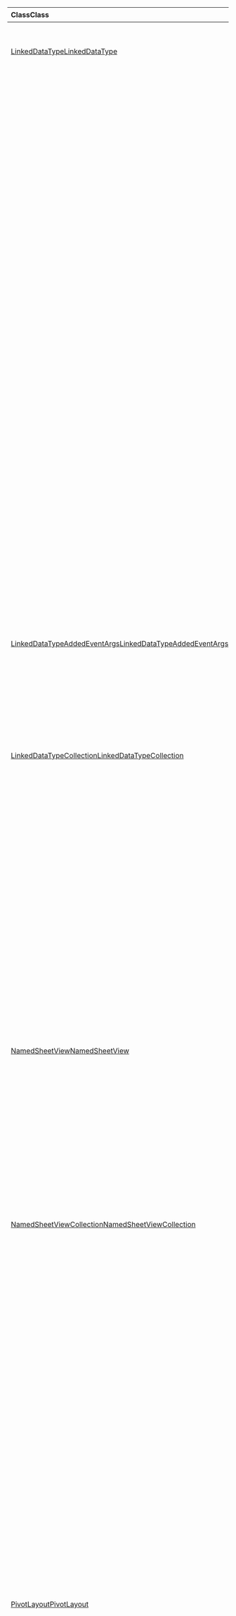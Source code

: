 | <span data-ttu-id="b6099-101">Class</span><span class="sxs-lookup"><span data-stu-id="b6099-101">Class</span></span> | <span data-ttu-id="b6099-102">域</span><span class="sxs-lookup"><span data-stu-id="b6099-102">Fields</span></span> | <span data-ttu-id="b6099-103">说明</span><span class="sxs-lookup"><span data-stu-id="b6099-103">Description</span></span> |
|:---|:---|:---|
|[<span data-ttu-id="b6099-104">LinkedDataType</span><span class="sxs-lookup"><span data-stu-id="b6099-104">LinkedDataType</span></span>](/javascript/api/excel/excel.linkeddatatype)|[<span data-ttu-id="b6099-105">dataProvider</span><span class="sxs-lookup"><span data-stu-id="b6099-105">dataProvider</span></span>](/javascript/api/excel/excel.linkeddatatype#dataprovider)|<span data-ttu-id="b6099-106">链接数据类型的数据提供程序的名称。</span><span class="sxs-lookup"><span data-stu-id="b6099-106">The name of the data provider for the linked data type.</span></span>|
||[<span data-ttu-id="b6099-107">lastRefreshed</span><span class="sxs-lookup"><span data-stu-id="b6099-107">lastRefreshed</span></span>](/javascript/api/excel/excel.linkeddatatype#lastrefreshed)|<span data-ttu-id="b6099-108">上次刷新链接数据类型时，自工作簿打开时的本地时区日期和时间。</span><span class="sxs-lookup"><span data-stu-id="b6099-108">The local time-zone date and time since the workbook was opened when the linked data type was last refreshed.</span></span>|
||[<span data-ttu-id="b6099-109">name</span><span class="sxs-lookup"><span data-stu-id="b6099-109">name</span></span>](/javascript/api/excel/excel.linkeddatatype#name)|<span data-ttu-id="b6099-110">链接的数据类型的名称。</span><span class="sxs-lookup"><span data-stu-id="b6099-110">The name of the linked data type.</span></span>|
||[<span data-ttu-id="b6099-111">periodicRefreshInterval</span><span class="sxs-lookup"><span data-stu-id="b6099-111">periodicRefreshInterval</span></span>](/javascript/api/excel/excel.linkeddatatype#periodicrefreshinterval)|<span data-ttu-id="b6099-112">如果 `refreshMode` 设置为 "定期"，则刷新链接的数据类型的频率（以秒为单位）。</span><span class="sxs-lookup"><span data-stu-id="b6099-112">The frequency, in seconds, at which the linked data type is refreshed if `refreshMode` is set to "Periodic".</span></span>|
||[<span data-ttu-id="b6099-113">Microsoft.sharepoint.linq.refreshmode</span><span class="sxs-lookup"><span data-stu-id="b6099-113">refreshMode</span></span>](/javascript/api/excel/excel.linkeddatatype#refreshmode)|<span data-ttu-id="b6099-114">检索链接数据类型的数据所依据的机制。</span><span class="sxs-lookup"><span data-stu-id="b6099-114">The mechanism by which the data for the linked data type is retrieved.</span></span>|
||[<span data-ttu-id="b6099-115">serviceId</span><span class="sxs-lookup"><span data-stu-id="b6099-115">serviceId</span></span>](/javascript/api/excel/excel.linkeddatatype#serviceid)|<span data-ttu-id="b6099-116">链接的数据类型的唯一 id。</span><span class="sxs-lookup"><span data-stu-id="b6099-116">The unique id of the linked data type.</span></span>|
||[<span data-ttu-id="b6099-117">supportedRefreshModes</span><span class="sxs-lookup"><span data-stu-id="b6099-117">supportedRefreshModes</span></span>](/javascript/api/excel/excel.linkeddatatype#supportedrefreshmodes)|<span data-ttu-id="b6099-118">返回一个数组，其中包含已链接的数据类型支持的所有刷新模式。</span><span class="sxs-lookup"><span data-stu-id="b6099-118">Returns an array with all the refresh modes supported by the linked data type.</span></span>|
||[<span data-ttu-id="b6099-119">requestRefresh ( # B1 </span><span class="sxs-lookup"><span data-stu-id="b6099-119">requestRefresh()</span></span>](/javascript/api/excel/excel.linkeddatatype#requestrefresh--)|<span data-ttu-id="b6099-120">发出刷新链接数据类型的请求。</span><span class="sxs-lookup"><span data-stu-id="b6099-120">Makes a request to refresh the linked data type.</span></span>|
||[<span data-ttu-id="b6099-121">requestSetRefreshMode (Microsoft.sharepoint.linq.refreshmode： LinkedDataTypeRefreshMode) </span><span class="sxs-lookup"><span data-stu-id="b6099-121">requestSetRefreshMode(refreshMode: Excel.LinkedDataTypeRefreshMode)</span></span>](/javascript/api/excel/excel.linkeddatatype#requestsetrefreshmode-refreshmode-)|<span data-ttu-id="b6099-122">发出请求，以更改此链接数据类型的刷新模式。</span><span class="sxs-lookup"><span data-stu-id="b6099-122">Makes a request to change the refresh mode for this linked data type.</span></span>|
|[<span data-ttu-id="b6099-123">LinkedDataTypeAddedEventArgs</span><span class="sxs-lookup"><span data-stu-id="b6099-123">LinkedDataTypeAddedEventArgs</span></span>](/javascript/api/excel/excel.linkeddatatypeaddedeventargs)|[<span data-ttu-id="b6099-124">serviceId</span><span class="sxs-lookup"><span data-stu-id="b6099-124">serviceId</span></span>](/javascript/api/excel/excel.linkeddatatypeaddedeventargs#serviceid)|<span data-ttu-id="b6099-125">新的链接数据类型的唯一 id。</span><span class="sxs-lookup"><span data-stu-id="b6099-125">The unique id of the new linked data type.</span></span>|
||[<span data-ttu-id="b6099-126">source</span><span class="sxs-lookup"><span data-stu-id="b6099-126">source</span></span>](/javascript/api/excel/excel.linkeddatatypeaddedeventargs#source)|<span data-ttu-id="b6099-127">获取事件源。</span><span class="sxs-lookup"><span data-stu-id="b6099-127">Gets the source of the event.</span></span>|
||[<span data-ttu-id="b6099-128">type</span><span class="sxs-lookup"><span data-stu-id="b6099-128">type</span></span>](/javascript/api/excel/excel.linkeddatatypeaddedeventargs#type)|<span data-ttu-id="b6099-129">获取事件的类型。</span><span class="sxs-lookup"><span data-stu-id="b6099-129">Gets the type of the event.</span></span>|
|[<span data-ttu-id="b6099-130">LinkedDataTypeCollection</span><span class="sxs-lookup"><span data-stu-id="b6099-130">LinkedDataTypeCollection</span></span>](/javascript/api/excel/excel.linkeddatatypecollection)|[<span data-ttu-id="b6099-131">getCount()</span><span class="sxs-lookup"><span data-stu-id="b6099-131">getCount()</span></span>](/javascript/api/excel/excel.linkeddatatypecollection#getcount--)|<span data-ttu-id="b6099-132">获取集合中链接的数据类型的数目。</span><span class="sxs-lookup"><span data-stu-id="b6099-132">Gets the number of linked data types in the collection.</span></span>|
||[<span data-ttu-id="b6099-133">getItem (项： number) </span><span class="sxs-lookup"><span data-stu-id="b6099-133">getItem(key: number)</span></span>](/javascript/api/excel/excel.linkeddatatypecollection#getitem-key-)|<span data-ttu-id="b6099-134">按服务 id 获取链接的数据类型。</span><span class="sxs-lookup"><span data-stu-id="b6099-134">Gets a linked data type by service id.</span></span>|
||[<span data-ttu-id="b6099-135">getItemAt(index: number)</span><span class="sxs-lookup"><span data-stu-id="b6099-135">getItemAt(index: number)</span></span>](/javascript/api/excel/excel.linkeddatatypecollection#getitemat-index-)|<span data-ttu-id="b6099-136">按其在集合中的索引获取链接的数据类型。</span><span class="sxs-lookup"><span data-stu-id="b6099-136">Gets a linked data type by its index in the collection.</span></span>|
||[<span data-ttu-id="b6099-137">getItemOrNullObject (项： number) </span><span class="sxs-lookup"><span data-stu-id="b6099-137">getItemOrNullObject(key: number)</span></span>](/javascript/api/excel/excel.linkeddatatypecollection#getitemornullobject-key-)|<span data-ttu-id="b6099-138">按 ID 获取链接的数据类型。</span><span class="sxs-lookup"><span data-stu-id="b6099-138">Gets a linked data type by ID.</span></span>|
||[<span data-ttu-id="b6099-139">items</span><span class="sxs-lookup"><span data-stu-id="b6099-139">items</span></span>](/javascript/api/excel/excel.linkeddatatypecollection#items)|<span data-ttu-id="b6099-140">获取此集合中已加载的子项。</span><span class="sxs-lookup"><span data-stu-id="b6099-140">Gets the loaded child items in this collection.</span></span>|
||[<span data-ttu-id="b6099-141">requestRefreshAll ( # B1 </span><span class="sxs-lookup"><span data-stu-id="b6099-141">requestRefreshAll()</span></span>](/javascript/api/excel/excel.linkeddatatypecollection#requestrefreshall--)|<span data-ttu-id="b6099-142">发出请求以刷新集合中的所有链接数据类型。</span><span class="sxs-lookup"><span data-stu-id="b6099-142">Makes a request to refresh all the linked data types in the collection.</span></span>|
|[<span data-ttu-id="b6099-143">NamedSheetView</span><span class="sxs-lookup"><span data-stu-id="b6099-143">NamedSheetView</span></span>](/javascript/api/excel/excel.namedsheetview)|[<span data-ttu-id="b6099-144">activate()</span><span class="sxs-lookup"><span data-stu-id="b6099-144">activate()</span></span>](/javascript/api/excel/excel.namedsheetview#activate--)|<span data-ttu-id="b6099-145">激活此工作表视图。</span><span class="sxs-lookup"><span data-stu-id="b6099-145">Activates this sheet view.</span></span>|
||[<span data-ttu-id="b6099-146">delete()</span><span class="sxs-lookup"><span data-stu-id="b6099-146">delete()</span></span>](/javascript/api/excel/excel.namedsheetview#delete--)|<span data-ttu-id="b6099-147">将工作表视图从工作表中删除。</span><span class="sxs-lookup"><span data-stu-id="b6099-147">Removes the sheet view from the worksheet.</span></span>|
||[<span data-ttu-id="b6099-148">重复 (名称？： string) </span><span class="sxs-lookup"><span data-stu-id="b6099-148">duplicate(name?: string)</span></span>](/javascript/api/excel/excel.namedsheetview#duplicate-name-)|<span data-ttu-id="b6099-149">创建此工作表视图的副本。</span><span class="sxs-lookup"><span data-stu-id="b6099-149">Creates a copy of this sheet view.</span></span>|
||[<span data-ttu-id="b6099-150">name</span><span class="sxs-lookup"><span data-stu-id="b6099-150">name</span></span>](/javascript/api/excel/excel.namedsheetview#name)|<span data-ttu-id="b6099-151">获取或设置工作表视图的名称。</span><span class="sxs-lookup"><span data-stu-id="b6099-151">Gets or sets the name of the sheet view.</span></span>|
|[<span data-ttu-id="b6099-152">NamedSheetViewCollection</span><span class="sxs-lookup"><span data-stu-id="b6099-152">NamedSheetViewCollection</span></span>](/javascript/api/excel/excel.namedsheetviewcollection)|[<span data-ttu-id="b6099-153">add(name: string)</span><span class="sxs-lookup"><span data-stu-id="b6099-153">add(name: string)</span></span>](/javascript/api/excel/excel.namedsheetviewcollection#add-name-)|<span data-ttu-id="b6099-154">创建具有给定名称的新工作表视图。</span><span class="sxs-lookup"><span data-stu-id="b6099-154">Creates a new sheet view with the given name.</span></span>|
||[<span data-ttu-id="b6099-155">enterTemporary ( # B1 </span><span class="sxs-lookup"><span data-stu-id="b6099-155">enterTemporary()</span></span>](/javascript/api/excel/excel.namedsheetviewcollection#entertemporary--)|<span data-ttu-id="b6099-156">创建并激活一个新的临时表视图。</span><span class="sxs-lookup"><span data-stu-id="b6099-156">Creates and activates a new temporary sheet view.</span></span>|
||[<span data-ttu-id="b6099-157">退出 ( # B1 </span><span class="sxs-lookup"><span data-stu-id="b6099-157">exit()</span></span>](/javascript/api/excel/excel.namedsheetviewcollection#exit--)|<span data-ttu-id="b6099-158">退出当前的活动工作表视图。</span><span class="sxs-lookup"><span data-stu-id="b6099-158">Exits the currently active sheet view.</span></span>|
||[<span data-ttu-id="b6099-159">getActive ( # B1 </span><span class="sxs-lookup"><span data-stu-id="b6099-159">getActive()</span></span>](/javascript/api/excel/excel.namedsheetviewcollection#getactive--)|<span data-ttu-id="b6099-160">获取工作表的当前活动工作表视图。</span><span class="sxs-lookup"><span data-stu-id="b6099-160">Gets the worksheet's currently active sheet view.</span></span>|
||[<span data-ttu-id="b6099-161">getCount()</span><span class="sxs-lookup"><span data-stu-id="b6099-161">getCount()</span></span>](/javascript/api/excel/excel.namedsheetviewcollection#getcount--)|<span data-ttu-id="b6099-162">获取此工作表中的工作表视图数。</span><span class="sxs-lookup"><span data-stu-id="b6099-162">Gets the number of sheet views in this worksheet.</span></span>|
||[<span data-ttu-id="b6099-163">getItem(key: string)</span><span class="sxs-lookup"><span data-stu-id="b6099-163">getItem(key: string)</span></span>](/javascript/api/excel/excel.namedsheetviewcollection#getitem-key-)|<span data-ttu-id="b6099-164">使用其名称获取工作表视图。</span><span class="sxs-lookup"><span data-stu-id="b6099-164">Gets a sheet view using its name.</span></span>|
||[<span data-ttu-id="b6099-165">getItemAt(index: number)</span><span class="sxs-lookup"><span data-stu-id="b6099-165">getItemAt(index: number)</span></span>](/javascript/api/excel/excel.namedsheetviewcollection#getitemat-index-)|<span data-ttu-id="b6099-166">按其在集合中的索引获取工作表视图。</span><span class="sxs-lookup"><span data-stu-id="b6099-166">Gets a sheet view by its index in the collection.</span></span>|
||[<span data-ttu-id="b6099-167">items</span><span class="sxs-lookup"><span data-stu-id="b6099-167">items</span></span>](/javascript/api/excel/excel.namedsheetviewcollection#items)|<span data-ttu-id="b6099-168">获取此集合中已加载的子项。</span><span class="sxs-lookup"><span data-stu-id="b6099-168">Gets the loaded child items in this collection.</span></span>|
|[<span data-ttu-id="b6099-169">PivotLayout</span><span class="sxs-lookup"><span data-stu-id="b6099-169">PivotLayout</span></span>](/javascript/api/excel/excel.pivotlayout)|[<span data-ttu-id="b6099-170">altTextDescription</span><span class="sxs-lookup"><span data-stu-id="b6099-170">altTextDescription</span></span>](/javascript/api/excel/excel.pivotlayout#alttextdescription)|<span data-ttu-id="b6099-171">数据透视表的替换文字说明。</span><span class="sxs-lookup"><span data-stu-id="b6099-171">The alt text description of the PivotTable.</span></span>|
||[<span data-ttu-id="b6099-172">altTextTitle</span><span class="sxs-lookup"><span data-stu-id="b6099-172">altTextTitle</span></span>](/javascript/api/excel/excel.pivotlayout#alttexttitle)|<span data-ttu-id="b6099-173">数据透视表的 alt 文本标题。</span><span class="sxs-lookup"><span data-stu-id="b6099-173">The alt text title of the PivotTable.</span></span>|
||[<span data-ttu-id="b6099-174">displayBlankLineAfterEachItem (显示： boolean) </span><span class="sxs-lookup"><span data-stu-id="b6099-174">displayBlankLineAfterEachItem(display: boolean)</span></span>](/javascript/api/excel/excel.pivotlayout#displayblanklineaftereachitem-display-)|<span data-ttu-id="b6099-175">设置是否在每个项目后显示一个空行。</span><span class="sxs-lookup"><span data-stu-id="b6099-175">Sets whether or not to display a blank line after each item.</span></span>|
||[<span data-ttu-id="b6099-176">emptyCellText</span><span class="sxs-lookup"><span data-stu-id="b6099-176">emptyCellText</span></span>](/javascript/api/excel/excel.pivotlayout#emptycelltext)|<span data-ttu-id="b6099-177">自动填充到数据透视表中的任何空单元格的文本（如果有） `fillEmptyCells == true` 。</span><span class="sxs-lookup"><span data-stu-id="b6099-177">The text that is automatically filled into any empty cell in the PivotTable if `fillEmptyCells == true`.</span></span>|
||[<span data-ttu-id="b6099-178">fillEmptyCells</span><span class="sxs-lookup"><span data-stu-id="b6099-178">fillEmptyCells</span></span>](/javascript/api/excel/excel.pivotlayout#fillemptycells)|<span data-ttu-id="b6099-179">指定是否应使用数据透视表中的空单元格填充 `emptyCellText` 。</span><span class="sxs-lookup"><span data-stu-id="b6099-179">Specifies whether empty cells in the PivotTable should be populated with the `emptyCellText`.</span></span>|
||[<span data-ttu-id="b6099-180">getCell(dataHierarchy: DataPivotHierarchy \| string, rowItems: Array<PivotItem \| string>, columnItems: Array<PivotItem \| string>)</span><span class="sxs-lookup"><span data-stu-id="b6099-180">getCell(dataHierarchy: DataPivotHierarchy \| string, rowItems: Array<PivotItem \| string>, columnItems: Array<PivotItem \| string>)</span></span>](/javascript/api/excel/excel.pivotlayout#getcell-datahierarchy--rowitems--columnitems-)|<span data-ttu-id="b6099-181">根据数据层次结构以及各自层次结构的行和列项，获取数据透视表中的唯一单元格。</span><span class="sxs-lookup"><span data-stu-id="b6099-181">Gets a unique cell in the PivotTable based on a data hierarchy and the row and column items of their respective hierarchies.</span></span>|
||[<span data-ttu-id="b6099-182">pivotStyle</span><span class="sxs-lookup"><span data-stu-id="b6099-182">pivotStyle</span></span>](/javascript/api/excel/excel.pivotlayout#pivotstyle)|<span data-ttu-id="b6099-183">应用于数据透视表的样式。</span><span class="sxs-lookup"><span data-stu-id="b6099-183">The style applied to the PivotTable.</span></span>|
||[<span data-ttu-id="b6099-184">repeatAllItemLabels (repeatLabels： boolean) </span><span class="sxs-lookup"><span data-stu-id="b6099-184">repeatAllItemLabels(repeatLabels: boolean)</span></span>](/javascript/api/excel/excel.pivotlayout#repeatallitemlabels-repeatlabels-)|<span data-ttu-id="b6099-185">在数据透视表中的所有字段之间设置 "重复所有项目标签" 设置。</span><span class="sxs-lookup"><span data-stu-id="b6099-185">Sets the "repeat all item labels" setting across all fields in the PivotTable.</span></span>|
||[<span data-ttu-id="b6099-186">setStyle (样式： string \| PivotTableStyle \| BuiltInPivotTableStyle) </span><span class="sxs-lookup"><span data-stu-id="b6099-186">setStyle(style: string \| PivotTableStyle \| BuiltInPivotTableStyle)</span></span>](/javascript/api/excel/excel.pivotlayout#setstyle-style-)|<span data-ttu-id="b6099-187">设置应用于数据透视表的样式。</span><span class="sxs-lookup"><span data-stu-id="b6099-187">Sets the style applied to the PivotTable.</span></span>|
||[<span data-ttu-id="b6099-188">showFieldHeaders</span><span class="sxs-lookup"><span data-stu-id="b6099-188">showFieldHeaders</span></span>](/javascript/api/excel/excel.pivotlayout#showfieldheaders)|<span data-ttu-id="b6099-189">指定数据透视表是否显示字段标题 (字段标题和筛选下拉) 。</span><span class="sxs-lookup"><span data-stu-id="b6099-189">Specifies whether the PivotTable displays field headers (field captions and filter drop-downs).</span></span>|
|[<span data-ttu-id="b6099-190">PivotTable</span><span class="sxs-lookup"><span data-stu-id="b6099-190">PivotTable</span></span>](/javascript/api/excel/excel.pivottable)|[<span data-ttu-id="b6099-191">refreshOnOpen</span><span class="sxs-lookup"><span data-stu-id="b6099-191">refreshOnOpen</span></span>](/javascript/api/excel/excel.pivottable#refreshonopen)|<span data-ttu-id="b6099-192">指定在工作簿打开时是否刷新数据透视表。</span><span class="sxs-lookup"><span data-stu-id="b6099-192">Specifies whether the PivotTable refreshes when the workbook opens.</span></span>|
|[<span data-ttu-id="b6099-193">Range</span><span class="sxs-lookup"><span data-stu-id="b6099-193">Range</span></span>](/javascript/api/excel/excel.range)|[<span data-ttu-id="b6099-194">getPrecedents ( # B1 </span><span class="sxs-lookup"><span data-stu-id="b6099-194">getPrecedents()</span></span>](/javascript/api/excel/excel.range#getprecedents--)|<span data-ttu-id="b6099-195">返回一个 `WorkbookRangeAreas` 对象，表示包含同一工作表或多个工作表中的单元格的所有引用单元格的区域。</span><span class="sxs-lookup"><span data-stu-id="b6099-195">Returns a `WorkbookRangeAreas` object that represents the range containing all the precedents of a cell in same worksheet or in multiple worksheets.</span></span>|
|[<span data-ttu-id="b6099-196">RefreshModeChangedEventArgs</span><span class="sxs-lookup"><span data-stu-id="b6099-196">RefreshModeChangedEventArgs</span></span>](/javascript/api/excel/excel.refreshmodechangedeventargs)|[<span data-ttu-id="b6099-197">Microsoft.sharepoint.linq.refreshmode</span><span class="sxs-lookup"><span data-stu-id="b6099-197">refreshMode</span></span>](/javascript/api/excel/excel.refreshmodechangedeventargs#refreshmode)|<span data-ttu-id="b6099-198">链接的数据类型刷新模式。</span><span class="sxs-lookup"><span data-stu-id="b6099-198">The linked data type refresh mode.</span></span>|
||[<span data-ttu-id="b6099-199">serviceId</span><span class="sxs-lookup"><span data-stu-id="b6099-199">serviceId</span></span>](/javascript/api/excel/excel.refreshmodechangedeventargs#serviceid)|<span data-ttu-id="b6099-200">已更改其刷新模式的对象的唯一 id。</span><span class="sxs-lookup"><span data-stu-id="b6099-200">The unique id of the object whose refresh mode was changed.</span></span>|
||[<span data-ttu-id="b6099-201">source</span><span class="sxs-lookup"><span data-stu-id="b6099-201">source</span></span>](/javascript/api/excel/excel.refreshmodechangedeventargs#source)|<span data-ttu-id="b6099-202">获取事件源。</span><span class="sxs-lookup"><span data-stu-id="b6099-202">Gets the source of the event.</span></span>|
||[<span data-ttu-id="b6099-203">type</span><span class="sxs-lookup"><span data-stu-id="b6099-203">type</span></span>](/javascript/api/excel/excel.refreshmodechangedeventargs#type)|<span data-ttu-id="b6099-204">获取事件的类型。</span><span class="sxs-lookup"><span data-stu-id="b6099-204">Gets the type of the event.</span></span>|
|[<span data-ttu-id="b6099-205">RefreshRequestCompletedEventArgs</span><span class="sxs-lookup"><span data-stu-id="b6099-205">RefreshRequestCompletedEventArgs</span></span>](/javascript/api/excel/excel.refreshrequestcompletedeventargs)|[<span data-ttu-id="b6099-206">焕然一新</span><span class="sxs-lookup"><span data-stu-id="b6099-206">refreshed</span></span>](/javascript/api/excel/excel.refreshrequestcompletedeventargs#refreshed)|<span data-ttu-id="b6099-207">指示刷新请求是否成功。</span><span class="sxs-lookup"><span data-stu-id="b6099-207">Indicates if the request to refresh was successful.</span></span>|
||[<span data-ttu-id="b6099-208">serviceId</span><span class="sxs-lookup"><span data-stu-id="b6099-208">serviceId</span></span>](/javascript/api/excel/excel.refreshrequestcompletedeventargs#serviceid)|<span data-ttu-id="b6099-209">已完成其刷新请求的对象的唯一 id。</span><span class="sxs-lookup"><span data-stu-id="b6099-209">The unique id of the object whose refresh request was completed.</span></span>|
||[<span data-ttu-id="b6099-210">source</span><span class="sxs-lookup"><span data-stu-id="b6099-210">source</span></span>](/javascript/api/excel/excel.refreshrequestcompletedeventargs#source)|<span data-ttu-id="b6099-211">获取事件源。</span><span class="sxs-lookup"><span data-stu-id="b6099-211">Gets the source of the event.</span></span>|
||[<span data-ttu-id="b6099-212">type</span><span class="sxs-lookup"><span data-stu-id="b6099-212">type</span></span>](/javascript/api/excel/excel.refreshrequestcompletedeventargs#type)|<span data-ttu-id="b6099-213">获取事件的类型。</span><span class="sxs-lookup"><span data-stu-id="b6099-213">Gets the type of the event.</span></span>|
||[<span data-ttu-id="b6099-214">发出</span><span class="sxs-lookup"><span data-stu-id="b6099-214">warnings</span></span>](/javascript/api/excel/excel.refreshrequestcompletedeventargs#warnings)|<span data-ttu-id="b6099-215">包含从刷新请求生成的任何警告的数组。</span><span class="sxs-lookup"><span data-stu-id="b6099-215">An array that contains any warnings generated from the refresh request.</span></span>|
|[<span data-ttu-id="b6099-216">ShapeCollection</span><span class="sxs-lookup"><span data-stu-id="b6099-216">ShapeCollection</span></span>](/javascript/api/excel/excel.shapecollection)|[<span data-ttu-id="b6099-217">addSvg(xml: string)</span><span class="sxs-lookup"><span data-stu-id="b6099-217">addSvg(xml: string)</span></span>](/javascript/api/excel/excel.shapecollection#addsvg-xml-)|<span data-ttu-id="b6099-218">从 XML 字符串创建可缩放的矢量图形 (SVG) 并将其添加到工作表。</span><span class="sxs-lookup"><span data-stu-id="b6099-218">Creates a scalable vector graphic (SVG) from an XML string and adds it to the worksheet.</span></span>|
|[<span data-ttu-id="b6099-219">Slicer</span><span class="sxs-lookup"><span data-stu-id="b6099-219">Slicer</span></span>](/javascript/api/excel/excel.slicer)|[<span data-ttu-id="b6099-220">nameInFormula</span><span class="sxs-lookup"><span data-stu-id="b6099-220">nameInFormula</span></span>](/javascript/api/excel/excel.slicer#nameinformula)|<span data-ttu-id="b6099-221">表示公式中使用切片器名称。</span><span class="sxs-lookup"><span data-stu-id="b6099-221">Represents the slicer name used in the formula.</span></span>|
||[<span data-ttu-id="b6099-222">slicerStyle</span><span class="sxs-lookup"><span data-stu-id="b6099-222">slicerStyle</span></span>](/javascript/api/excel/excel.slicer#slicerstyle)|<span data-ttu-id="b6099-223">应用于切片器的样式。</span><span class="sxs-lookup"><span data-stu-id="b6099-223">The style applied to the Slicer.</span></span>|
||[<span data-ttu-id="b6099-224">setStyle (样式： string \| SlicerStyle \| BuiltInSlicerStyle) </span><span class="sxs-lookup"><span data-stu-id="b6099-224">setStyle(style: string \| SlicerStyle \| BuiltInSlicerStyle)</span></span>](/javascript/api/excel/excel.slicer#setstyle-style-)|<span data-ttu-id="b6099-225">设置应用于切片器的样式。</span><span class="sxs-lookup"><span data-stu-id="b6099-225">Sets the style applied to the slicer.</span></span>|
|[<span data-ttu-id="b6099-226">Table</span><span class="sxs-lookup"><span data-stu-id="b6099-226">Table</span></span>](/javascript/api/excel/excel.table)|[<span data-ttu-id="b6099-227">clearStyle()</span><span class="sxs-lookup"><span data-stu-id="b6099-227">clearStyle()</span></span>](/javascript/api/excel/excel.table#clearstyle--)|<span data-ttu-id="b6099-228">将表格更改为使用默认表格样式。</span><span class="sxs-lookup"><span data-stu-id="b6099-228">Changes the table to use the default table style.</span></span>|
||[<span data-ttu-id="b6099-229">onFiltered</span><span class="sxs-lookup"><span data-stu-id="b6099-229">onFiltered</span></span>](/javascript/api/excel/excel.table#onfiltered)|<span data-ttu-id="b6099-230">在特定表格上应用筛选器时发生。</span><span class="sxs-lookup"><span data-stu-id="b6099-230">Occurs when filter is applied on a specific table.</span></span>|
||[<span data-ttu-id="b6099-231">tableStyle</span><span class="sxs-lookup"><span data-stu-id="b6099-231">tableStyle</span></span>](/javascript/api/excel/excel.table#tablestyle)|<span data-ttu-id="b6099-232">应用于表的样式。</span><span class="sxs-lookup"><span data-stu-id="b6099-232">The style applied to the Table.</span></span>|
||[<span data-ttu-id="b6099-233">setStyle (样式： string \| TableStyle \| BuiltInTableStyle) </span><span class="sxs-lookup"><span data-stu-id="b6099-233">setStyle(style: string \| TableStyle \| BuiltInTableStyle)</span></span>](/javascript/api/excel/excel.table#setstyle-style-)|<span data-ttu-id="b6099-234">设置应用于表的样式。</span><span class="sxs-lookup"><span data-stu-id="b6099-234">Sets the style applied to the table.</span></span>|
|[<span data-ttu-id="b6099-235">TableCollection</span><span class="sxs-lookup"><span data-stu-id="b6099-235">TableCollection</span></span>](/javascript/api/excel/excel.tablecollection)|[<span data-ttu-id="b6099-236">onFiltered</span><span class="sxs-lookup"><span data-stu-id="b6099-236">onFiltered</span></span>](/javascript/api/excel/excel.tablecollection#onfiltered)|<span data-ttu-id="b6099-237">在工作簿或工作表中的任何表格上应用筛选器时发生。</span><span class="sxs-lookup"><span data-stu-id="b6099-237">Occurs when filter is applied on any table in a workbook, or a worksheet.</span></span>|
|[<span data-ttu-id="b6099-238">TableFilteredEventArgs</span><span class="sxs-lookup"><span data-stu-id="b6099-238">TableFilteredEventArgs</span></span>](/javascript/api/excel/excel.tablefilteredeventargs)|[<span data-ttu-id="b6099-239">tableId</span><span class="sxs-lookup"><span data-stu-id="b6099-239">tableId</span></span>](/javascript/api/excel/excel.tablefilteredeventargs#tableid)|<span data-ttu-id="b6099-240">获取应用了筛选器的表的 id。</span><span class="sxs-lookup"><span data-stu-id="b6099-240">Gets the id of the table in which the filter is applied.</span></span>|
||[<span data-ttu-id="b6099-241">type</span><span class="sxs-lookup"><span data-stu-id="b6099-241">type</span></span>](/javascript/api/excel/excel.tablefilteredeventargs#type)|<span data-ttu-id="b6099-242">获取事件的类型。</span><span class="sxs-lookup"><span data-stu-id="b6099-242">Gets the type of the event.</span></span>|
||[<span data-ttu-id="b6099-243">worksheetId</span><span class="sxs-lookup"><span data-stu-id="b6099-243">worksheetId</span></span>](/javascript/api/excel/excel.tablefilteredeventargs#worksheetid)|<span data-ttu-id="b6099-244">获取包含表的工作表的 id。</span><span class="sxs-lookup"><span data-stu-id="b6099-244">Gets the id of the worksheet which contains the table.</span></span>|
|[<span data-ttu-id="b6099-245">Workbook</span><span class="sxs-lookup"><span data-stu-id="b6099-245">Workbook</span></span>](/javascript/api/excel/excel.workbook)|[<span data-ttu-id="b6099-246">linkedDataTypes</span><span class="sxs-lookup"><span data-stu-id="b6099-246">linkedDataTypes</span></span>](/javascript/api/excel/excel.workbook#linkeddatatypes)|<span data-ttu-id="b6099-247">返回属于工作簿的链接数据类型的集合。</span><span class="sxs-lookup"><span data-stu-id="b6099-247">Returns a collection of linked data types that are part of the workbook.</span></span>|
||[<span data-ttu-id="b6099-248">showPivotFieldList</span><span class="sxs-lookup"><span data-stu-id="b6099-248">showPivotFieldList</span></span>](/javascript/api/excel/excel.workbook#showpivotfieldlist)|<span data-ttu-id="b6099-249">指定是否在工作簿级别显示数据透视表的 "字段列表" 窗格。</span><span class="sxs-lookup"><span data-stu-id="b6099-249">Specifies whether the PivotTable's field list pane is shown at the workbook level.</span></span>|
||[<span data-ttu-id="b6099-250">use1904DateSystem</span><span class="sxs-lookup"><span data-stu-id="b6099-250">use1904DateSystem</span></span>](/javascript/api/excel/excel.workbook#use1904datesystem)|<span data-ttu-id="b6099-251">如果工作簿使用 1904 日期系统，则为 True。</span><span class="sxs-lookup"><span data-stu-id="b6099-251">True if the workbook uses the 1904 date system.</span></span>|
|[<span data-ttu-id="b6099-252">Worksheet</span><span class="sxs-lookup"><span data-stu-id="b6099-252">Worksheet</span></span>](/javascript/api/excel/excel.worksheet)|[<span data-ttu-id="b6099-253">namedSheetViews</span><span class="sxs-lookup"><span data-stu-id="b6099-253">namedSheetViews</span></span>](/javascript/api/excel/excel.worksheet#namedsheetviews)|<span data-ttu-id="b6099-254">返回工作表视图的集合，这些视图显示在工作表中。</span><span class="sxs-lookup"><span data-stu-id="b6099-254">Returns a collection of sheet views that are present in the worksheet.</span></span>|
||[<span data-ttu-id="b6099-255">onFiltered</span><span class="sxs-lookup"><span data-stu-id="b6099-255">onFiltered</span></span>](/javascript/api/excel/excel.worksheet#onfiltered)|<span data-ttu-id="b6099-256">在特定工作表上应用筛选器时发生。</span><span class="sxs-lookup"><span data-stu-id="b6099-256">Occurs when filter is applied on a specific worksheet.</span></span>|
|[<span data-ttu-id="b6099-257">WorksheetCollection</span><span class="sxs-lookup"><span data-stu-id="b6099-257">WorksheetCollection</span></span>](/javascript/api/excel/excel.worksheetcollection)|<span data-ttu-id="b6099-258">[addFromBase64(base64File: string, sheetNamesToInsert?: string[], positionType?: Excel.WorksheetPositionType, relativeTo?: Worksheet \| string)](/javascript/api/excel/excel.worksheetcollection#addfrombase64-base64file--sheetnamestoinsert--positiontype--relativeto-)</span><span class="sxs-lookup"><span data-stu-id="b6099-258">[addFromBase64(base64File: string, sheetNamesToInsert?: string[], positionType?: Excel.WorksheetPositionType, relativeTo?: Worksheet \| string)](/javascript/api/excel/excel.worksheetcollection#addfrombase64-base64file--sheetnamestoinsert--positiontype--relativeto-)</span></span>|<span data-ttu-id="b6099-259">将工作簿的指定工作表插入当前工作簿。</span><span class="sxs-lookup"><span data-stu-id="b6099-259">Inserts the specified worksheets of a workbook into the current workbook.</span></span>|
||[<span data-ttu-id="b6099-260">onFiltered</span><span class="sxs-lookup"><span data-stu-id="b6099-260">onFiltered</span></span>](/javascript/api/excel/excel.worksheetcollection#onfiltered)|<span data-ttu-id="b6099-261">在工作簿中应用任何工作表的筛选器时发生。</span><span class="sxs-lookup"><span data-stu-id="b6099-261">Occurs when any worksheet's filter is applied in the workbook.</span></span>|
|[<span data-ttu-id="b6099-262">WorksheetFilteredEventArgs</span><span class="sxs-lookup"><span data-stu-id="b6099-262">WorksheetFilteredEventArgs</span></span>](/javascript/api/excel/excel.worksheetfilteredeventargs)|[<span data-ttu-id="b6099-263">type</span><span class="sxs-lookup"><span data-stu-id="b6099-263">type</span></span>](/javascript/api/excel/excel.worksheetfilteredeventargs#type)|<span data-ttu-id="b6099-264">获取事件的类型。</span><span class="sxs-lookup"><span data-stu-id="b6099-264">Gets the type of the event.</span></span>|
||[<span data-ttu-id="b6099-265">worksheetId</span><span class="sxs-lookup"><span data-stu-id="b6099-265">worksheetId</span></span>](/javascript/api/excel/excel.worksheetfilteredeventargs#worksheetid)|<span data-ttu-id="b6099-266">获取应用了筛选器的工作表的 id。</span><span class="sxs-lookup"><span data-stu-id="b6099-266">Gets the id of the worksheet in which the filter is applied.</span></span>|
